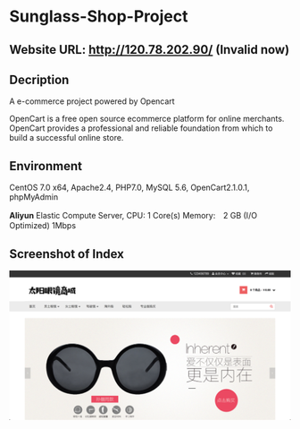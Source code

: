 # Sunglass-Shop-Project

## Website URL: http://120.78.202.90/ (Invalid now)

## Decription
A e-commerce project powered by Opencart

OpenCart is a free open source ecommerce platform for online merchants. OpenCart provides a professional and reliable foundation from which to build a successful online store.

## Environment
CentOS 7.0 x64, Apache2.4, PHP7.0, MySQL 5.6, OpenCart2.1.0.1, phpMyAdmin

**Aliyun** Elastic Compute Server, CPU: 1 Core(s) Memory:　2 GB (I/O Optimized) 1Mbps

## Screenshot of Index
![Website Index](https://github.com/wayneho25/sunglass-shop-project/raw/master/index.png)
